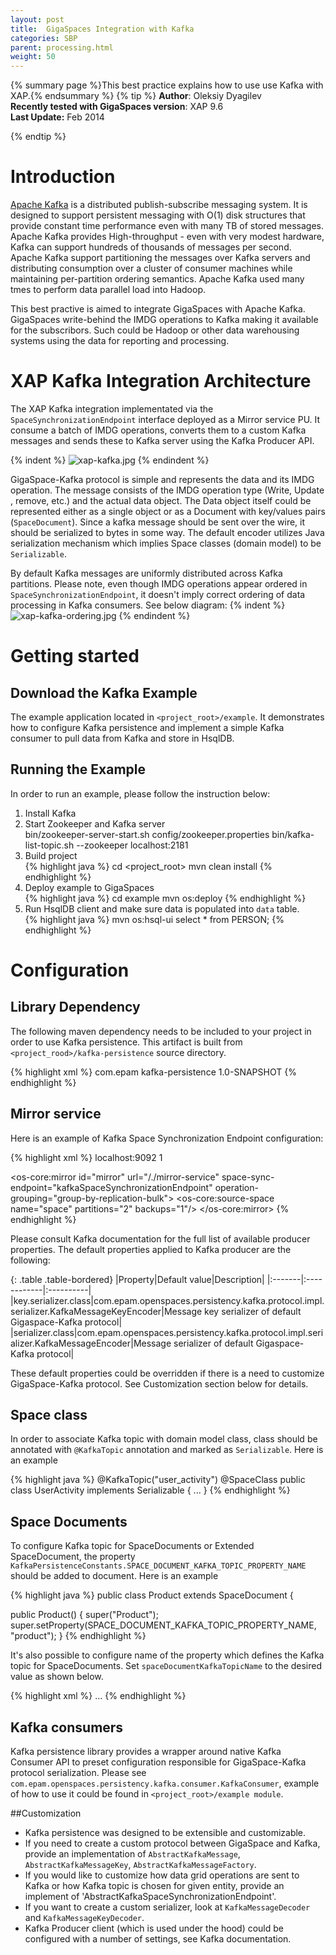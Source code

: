 ```yaml
---
layout: post
title:  GigaSpaces Integration with Kafka
categories: SBP
parent: processing.html
weight: 50
---
```


{% summary page %}This best practice explains how to use use Kafka with XAP.{% endsummary %}
 {% tip %}
 **Author**:  Oleksiy Dyagilev<br/>
 **Recently tested with GigaSpaces version**: XAP 9.6<br/>
 **Last Update:** Feb 2014<br/>

{% endtip %}

# Introduction

[Apache Kafka](http://kafka.apache.org) is a distributed publish-subscribe messaging system. It is designed to support persistent messaging with O(1) disk structures that provide constant time performance even with many TB of stored messages.
Apache Kafka provides High-throughput - even with very modest hardware, Kafka can support hundreds of thousands of messages per second. Apache Kafka support partitioning the messages over Kafka servers and distributing consumption over a cluster of consumer machines while maintaining per-partition ordering semantics. Apache Kafka used many tmes to perform data parallel load into Hadoop.

This best practive is aimed to integrate GigaSpaces with Apache Kafka. GigaSpaces write-behind the IMDG operations to Kafka making it available for the subscribors. Such could be Hadoop or other data warehousing systems using the data for reporting and processing.

# XAP Kafka Integration Architecture

The XAP Kafka integration implementated via the `SpaceSynchronizationEndpoint` interface deployed as a Mirror service PU. It consume a batch of IMDG operations, converts them to a custom Kafka messages and sends these to Kafka server using the Kafka Producer API.

{% indent %}
![xap-kafka.jpg](/attachment_files/sbp/xap-kafka.jpg)
{% endindent %}


GigaSpace-Kafka protocol is simple and represents the data and its IMDG operation. The message consists of the IMDG operation type (Write, Update , remove, etc.) and the actual data object. The Data object itself could be represented either as a single object or as a Document with key/values pairs (`SpaceDocument`). Since a kafka message should be sent over the wire, it should be serialized to bytes in some way. The default encoder utilizes Java serialization mechanism which implies Space classes (domain model) to be `Serializable`.

By default Kafka messages are uniformly distributed across Kafka partitions. Please note, even though IMDG operations appear ordered in `SpaceSynchronizationEndpoint`, it doesn't imply correct ordering of data processing in Kafka consumers. See below diagram:
{% indent %}
![xap-kafka-ordering.jpg](/attachment_files/sbp/xap-kafka-ordering.jpg)
{% endindent %}

# Getting started

## Download the Kafka Example

The example application located in `<project_root>/example`. It demonstrates how to configure Kafka persistence and implement a simple Kafka consumer to pull data from Kafka and store in HsqlDB.

## Running the Example
In order to run an example, please follow the instruction below:
1.	Install Kafka<br/>
2.	Start Zookeeper and Kafka server<br/>
bin/zookeeper-server-start.sh config/zookeeper.properties
bin/kafka-list-topic.sh --zookeeper localhost:2181
3.	Build project<br/>
{% highlight java %}
cd <project_root>
mvn clean install
{% endhighlight %}
4.	Deploy example to GigaSpaces<br/>
{% highlight java %}
cd example
mvn os:deploy
{% endhighlight %}
5.	Run HsqlDB client and make sure data is populated into `data` table.<br/>
{% highlight java %}
mvn os:hsql-ui
select * from PERSON;
{% endhighlight %}

# Configuration

## Library Dependency

The following maven dependency needs to be included to your project in order to use Kafka persistence. This artifact is built from `<project_rood>/kafka-persistence` source directory.

{% highlight xml %}
<dependency>
	<groupId>com.epam</groupId>
	<artifactId>kafka-persistence</artifactId>
	<version>1.0-SNAPSHOT</version>
</dependency>
{% endhighlight %}


## Mirror service

Here is an example of Kafka Space Synchronization Endpoint configuration:

{% highlight xml %}
<bean id="kafkaSpaceSynchronizationEndpoint" class="com.epam.openspaces.persistency.kafka.KafkaSpaceSynchronizationEndpointFactoryBean">
	<property name="producerProperties">
		<props>
			<prop key="metadata.broker.list"> localhost:9092</prop>
			<prop key="request.required.acks">1</prop>
		</props>
	</property>
</bean>

<!--
	The mirror space. Uses the Kafka external data source. Persists changes done on the Space that
	connects to this mirror space into the Kafka.
-->
<os-core:mirror id="mirror" url="/./mirror-service" space-sync-endpoint="kafkaSpaceSynchronizationEndpoint" operation-grouping="group-by-replication-bulk">
	<os-core:source-space name="space" partitions="2" backups="1"/>
</os-core:mirror>
{% endhighlight %}

Please consult Kafka documentation for the full list of available producer properties.
The default properties applied to Kafka producer are the following:

{: .table .table-bordered}
|Property|Default value|Description|
|:-------|:------------|:----------|
|key.serializer.class|com.epam.openspaces.persistency.kafka.protocol.impl.serializer.KafkaMessageKeyEncoder|Message key serializer of default Gigaspace-Kafka protocol|
|serializer.class|com.epam.openspaces.persistency.kafka.protocol.impl.serializer.KafkaMessageEncoder|Message serializer of default Gigaspace-Kafka protocol|

These default properties could be overridden if there is a need to customize GigaSpace-Kafka protocol. See Customization section below for details.

## Space class

In order to associate Kafka topic with domain model class, class should be annotated with `@KafkaTopic` annotation and marked as `Serializable`. Here is an example

{% highlight java %}
@KafkaTopic("user_activity")
@SpaceClass
public class UserActivity implements Serializable {
    ...
}
{% endhighlight %}

## Space Documents

To configure Kafka topic for SpaceDocuments or Extended SpaceDocument, the property `KafkaPersistenceConstants.SPACE_DOCUMENT_KAFKA_TOPIC_PROPERTY_NAME` should be added to document. Here is an example

{% highlight java %}
public class Product extends SpaceDocument {

public Product() {
	super("Product");
	super.setProperty(SPACE_DOCUMENT_KAFKA_TOPIC_PROPERTY_NAME, "product");
}
{% endhighlight %}

It's also possible to configure name of the property which defines the Kafka topic for SpaceDocuments. Set `spaceDocumentKafkaTopicName` to the desired value as shown below.

{% highlight xml %}
<bean id="kafkaSpaceSynchronizationEndpoint" class="com.epam.openspaces.persistency.kafka.KafkaSpaceSynchrspaceDocumentKafkaTopicNameonizationEndpointFactoryBean">
	...
	<property name="spaceDocumentKafkaTopicName" value="topic_name" />
</bean>
{% endhighlight %}

## Kafka consumers

Kafka persistence library provides a wrapper around native Kafka Consumer API to preset configuration responsible for GigaSpace-Kafka protocol serialization. Please see `com.epam.openspaces.persistency.kafka.consumer.KafkaConsumer`, example of how to use it could be found in `<project_root>/example module`.

##Customization

- Kafka persistence was designed to be extensible and customizable.
- If you need to create a custom protocol between GigaSpace and Kafka, provide an implementation of `AbstractKafkaMessage`, `AbstractKafkaMessageKey`, `AbstractKafkaMessageFactory`.
- If you would like to customize how data grid operations are sent to Kafka or how Kafka topic is chosen for given entity, provide an implement of 'AbstractKafkaSpaceSynchronizationEndpoint'.
- If you want to create a custom serializer, look at `KafkaMessageDecoder` and `KafkaMessageKeyDecoder`.
- Kafka Producer client (which is used under the hood) could be configured with a number of settings, see Kafka documentation.
